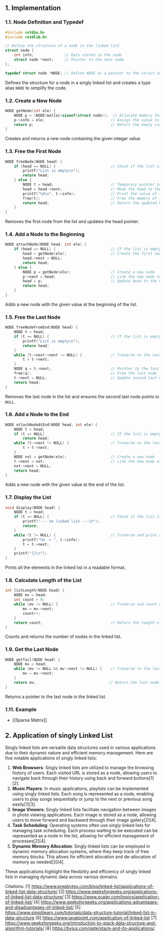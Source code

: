 
## 1. Implementation
### 1.1. **Node Definition and Typedef**
```c
#include <stdio.h>
#include <stdlib.h>

// Define the structure of a node in the linked list
struct node {
    int info;              // Data stored in the node
    struct node *next;     // Pointer to the next node
};

typedef struct node *NODE; // Define NODE as a pointer to the struct node
```
Defines the structure for a node in a singly linked list and creates a type alias `NODE` to simplify the code.
### 1.2. **Create a New Node**
```c
NODE getNode(int ele) {
    NODE p = (NODE)malloc(sizeof(struct node));  // Allocate memory for a new node
    p->info = ele;                              // Assign the value to the node
    return p;                                   // Return the newly created node
}
```
Creates and returns a new node containing the given integer value.
### 1.3. **Free the First Node**
```c
NODE freeNode(NODE head) {
    if (head == NULL) {                         // Check if the list is empty
        printf("List is empty\n");
        return head;
    } else {
        NODE t = head;                          // Temporary pointer to the head
        head = head->next;                      // Move the head to the next node
        printf("%d\n", t->info);                // Print the value of the removed node
        free(t);                                // Free the memory of the removed node
        return head;                            // Return the updated head
    }
}
```
Removes the first node from the list and updates the head pointer.
### 1.4. **Add a Node to the Beginning**
```c
NODE attachNode(NODE head, int ele) {
    if (head == NULL) {                         // If the list is empty
        head = getNode(ele);                    // Create the first node
        head->next = NULL;
        return head;
    } else {
        NODE p = getNode(ele);                  // Create a new node
        p->next = head;                         // Link the new node to the current head
        head = p;                               // Update head to the new node
        return head;
    }
}
```
Adds a new node with the given value at the beginning of the list.
### 1.5. **Free the Last Node**
```c
NODE freeNodeFromEnd(NODE head) {
    NODE t = head;
    if (t == NULL) {                            // If the list is empty
        printf("List is empty\n");
        return head;
    }
    while (t->next->next != NULL) {             // Traverse to the second last node
        t = t->next;
    }
    NODE q = t->next;                           // Pointer to the last node
    free(q);                                    // Free the last node
    t->next = NULL;                             // Update second last node's next to NULL
    return head;
}
```
Removes the last node in the list and ensures the second last node points to `NULL`.

### 1.6. **Add a Node to the End**
```c
NODE attachNodeAtEnd(NODE head, int ele) {
    NODE t = head;
    if (t == NULL)                              // If the list is empty, return NULL
        return head;
    while (t->next != NULL) {                   // Traverse to the last node
        t = t->next;
    }
    NODE nxt = getNode(ele);                    // Create a new node
    t->next = nxt;                              // Link the new node at the end
    nxt->next = NULL;
    return head;
}
```
Adds a new node with the given value at the end of the list.
### 1.7. **Display the List**
```c
void display(NODE head) {
    NODE t = head;
    if (t == NULL) {                            // Check if the list is empty
        printf("--- no linked list ---\n");
        return;
    }
    while (t != NULL) {                         // Traverse and print all nodes
        printf("%d -> ", t->info);
        t = t->next;
    }
    printf("[]\n");
}
``` 
Prints all the elements in the linked list in a readable format.
### 1.8. **Calculate Length of the List**
```c
int listLength(NODE head) {
    NODE mv = head;
    int count = 0;
    while (mv != NULL) {                        // Traverse and count nodes
        mv = mv->next;
        count++;
    }
    return count;                               // Return the length of the list
}
```
Counts and returns the number of nodes in the linked list.
### 1.9. **Get the Last Node**
```c
NODE getTail(NODE head) {
    NODE mv = head;
    while (mv != NULL && mv->next != NULL) {    // Traverse to the last node
        mv = mv->next;
    }
    return mv;                                 // Return the last node
}
```
Returns a pointer to the last node in the linked list.

### 1.11. Example
- [[Sparse Matrix]]
## 2. Application of singly Linked List
Singly linked lists are versatile data structures used in various applications due to their dynamic nature and efficient memory management. Here are five notable applications of singly linked lists:
1. **Web Browsers**: Singly linked lists are utilized to manage the browsing history of users. Each visited URL is stored as a node, allowing users to navigate back through their history using back and forward buttons[1][2].
2. **Music Players**: In music applications, playlists can be implemented using singly linked lists. Each song is represented as a node, enabling users to play songs sequentially or jump to the next or previous song easily[1][3].
3. **Image Viewers**: Singly linked lists facilitate navigation between images in photo viewing applications. Each image is stored as a node, allowing users to move forward and backward through their image gallery[2][4].
4. **Task Scheduling**: Operating systems often use singly linked lists for managing task scheduling. Each process waiting to be executed can be represented as a node in the list, allowing for efficient management of processes[2][4].
5. **Dynamic Memory Allocation**: Singly linked lists can be employed in dynamic memory allocation systems, where they keep track of free memory blocks. This allows for efficient allocation and de-allocation of memory as needed[3][4].

These applications highlight the flexibility and efficiency of singly linked lists in managing dynamic data across various domains.

Citations:
[1] https://www.prepbytes.com/blog/linked-list/applications-of-linked-list-data-structure/
[2] https://www.geeksforgeeks.org/applications-of-linked-list-data-structure/
[3] https://www.scaler.com/topics/application-of-linked-list/
[4] https://www.geeksforgeeks.org/applications-advantages-and-disadvantages-of-linked-list/
[5] https://www.simplilearn.com/tutorials/data-structure-tutorial/linked-list-in-data-structure
[6] https://www.javatpoint.com/application-of-linked-list
[7] https://www.geeksforgeeks.org/introduction-to-stack-data-structure-and-algorithm-tutorials/
[8] https://byjus.com/gate/stack-and-its-applications/